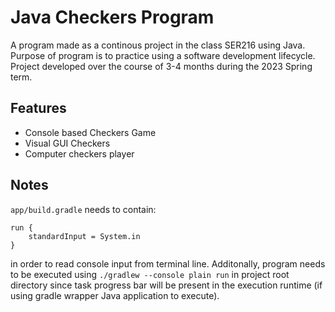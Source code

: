 # Java Checkers Program

A program made as a continous project in the class SER216 using Java. Purpose of program is to practice using a software development lifecycle. Project developed over the course of 3-4 months during the 2023 Spring term.

## Features

- Console based Checkers Game
- Visual GUI Checkers
- Computer checkers player

## Notes
`app/build.gradle` needs to contain:
```
run {
    standardInput = System.in
}
```
in order to read console input from terminal line. Additonally, program needs to be executed using `./gradlew --console plain run` in project root directory since task progress bar will be present in the execution runtime
(if using gradle wrapper Java application to execute).